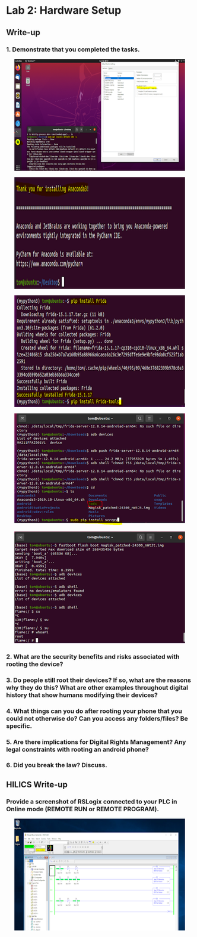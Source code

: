 # Lab 2: Hardware Setup


## Write-up
### 1.	Demonstrate that you completed the tasks.
<p align="center">
  <img width="460" height="300" src="./images/vm.png">
</p>
<p align="center">
  <img width="460" height="300" src="./images/2.png">
</p>
<p align="center">
  <img width="460" height="300" src="./images/3.png">
</p>
<p align="center">
  <img width="460" height="300" src="./images/4.png">
</p>
<p align="center">
  <img width="460" height="300" src="./images/5.png">
</p>

### 2.	What are the security benefits and risks associated with rooting the device?
### 3.	Do people still root their devices? If so, what are the reasons why they do this? What are other examples throughout digital history that show humans modifying their devices?
### 4.	What things can you do after rooting your phone that you could not otherwise do? Can you access any folders/files? Be specific. 
### 5.	Are there implications for Digital Rights Management? Any legal constraints with rooting an android phone?
### 6.	Did you break the law? Discuss.


## HILICS Write-up

### Provide a screenshot of RSLogix connected to your PLC in Online mode (REMOTE RUN or REMOTE PROGRAM).

<p align="center">
  <img width="460" height="300" src="./images/6.png">
</p>

